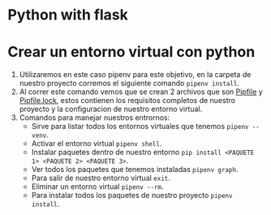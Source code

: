 # Python with flask

# Crear un entorno virtual con python

1. Utilizaremos en este caso pipenv para este objetivo, en la carpeta de nuestro proyecto corremos el siguiente comando `pipenv install`.
2. Al correr este comando vemos que se crean 2 archivos que son [Pipfile](./Pipfile) y [Pipfile.lock](./Pipfile.lock), estos contienen los requisitos completos de nuestro proyecto y la configuracion de nuestro entorno virtual.
3. Comandos para manejar nuestros entrornos:
    - Sirve para listar todos los entornos virtuales que tenemos `pipenv --venv`.
    - Activar el entorno virtual `pipenv shell`.
    - Instalar paquetes dentro de nuestro entorno `pip install <PAQUETE 1> <PAQUETE 2> <PAQUETE 3>`.
    - Ver todos los paquetes que tenemos instaladas `pipenv graph`.
    - Para salir de nuestro entorno virtual `exit`.
    - Eliminar un entorno virtual `pipenv --rm`.
    - Para instalar todos los paquetes de nuestro proyecto `pipenv install`.
